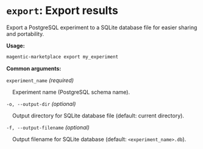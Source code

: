 # `export`: Export results

Export a PostgreSQL experiment to a SQLite database file for easier sharing and portability.

**Usage:**

```bash
magentic-marketplace export my_experiment
```

**Common arguments:**

`experiment_name` _(required)_

&nbsp;&nbsp;&nbsp;&nbsp;Experiment name (PostgreSQL schema name).

`-o, --output-dir` _(optional)_

&nbsp;&nbsp;&nbsp;&nbsp;Output directory for SQLite database file (default: current directory).

`-f, --output-filename` _(optional)_

&nbsp;&nbsp;&nbsp;&nbsp;Output filename for SQLite database (default: `<experiment_name>.db`).
